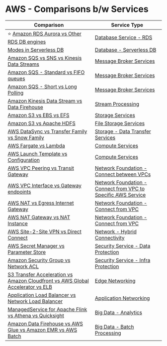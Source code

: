 # AWS - Comparisons b/w Services

| Comparison                                                                                                                                                                      | Service Type                                                                                                                                                            |
|---------------------------------------------------------------------------------------------------------------------------------------------------------------------------------|-------------------------------------------------------------------------------------------------------------------------------------------------------------------------|
| :star: [Amazon RDS Aurora vs Other RDS DB engines](1_Databases/AmazonRDS/AmazonAuroraVsOtherDBEngines.md)                                                                | [Database Service - RDS](1_Databases/AmazonRDS)                                                                                                                  |
| [Modes in Serverless DB](1_Databases/AmazonDynamoDB/CapacityModes/Readme.md)                                                                                                    | [Database - Serverless DB](1_Databases)                                                                                                                          |
| [Amazon SQS vs SNS vs Kinesis Data Streams](../HLD-System-Designs/4_MessageBrokersEDA/KafkaVsRabbitMQVsSQSVsSNS.md)                                                                                | [Message Broker Services](4_MessageBrokers)                                                                                                                      |
| [Amazon SQS - Standard vs FIFO queues](4_MessageBrokers/AmazonSQS/Readme.md)                                                                                             | [Message Broker Services](4_MessageBrokers)                                                                                                                      |
| [Amazon SQS - Short vs Long Polling](4_MessageBrokers/AmazonSQS/ShortLongPoling.md)                                                                                   | [Message Broker Services](4_MessageBrokers)                                                                                                                      |
| [Amazon Kinesis Data Stream vs Data Firehouse](4_MessageBrokers/AmazonKinesis/KinesisDataStreamingVsFirehouse.md)                                                        | [Stream Processing](10_BigData/DataProcessing/StreamProcessing/)                                                                                                   |
| [Amazon S3 vs EBS vs EFS](6_FileStorages/S3vsEBSvsEFS.md)                                                                                                                    | [Storage Services](6_FileStorages)                                                                                                                                   |
| [Amazon S3 vs Apache HDFS](../HLD-System-Designs/11_FileStorages/HDFSVsS3.md)                                                                                                           | [File Storage Services](6_FileStorages)                                                                                                                              |
| [AWS DataSync vs Transfer Family vs Snow Family](14_DataTransferMigrationServices/ComparisonsDataTransferServices.md)                                                           | [Storage - Data Transfer Services](14_DataTransferMigrationServices)                                                                                                    |
| [AWS Fargate vs Lambda](2_Compute/AWSFargateVsLambda.md)                                                                                                                | [Compute Services](2_Compute)                                                                                                                                   |
| [AWS Launch Template vs Configuration](5_AutoScaling/EC2/LaunchTemplate.md)                                                                   | [Compute Services](2_Compute)                                                                                                                                   |
| [AWS VPC Peering vs Transit Gateway](16_NetworkingAndContentDelivery/3_NetworkFoundationsVPC/ConnectBetweenVPCs/VPCPeeringVsTransitGateway.md)                                   | [Network Foundation - Connect between VPCs](16_NetworkingAndContentDelivery/3_NetworkFoundationsVPC/ConnectBetweenVPCs)                                                  |
| [AWS VPC Interface vs Gateway endpoints](16_NetworkingAndContentDelivery/3_NetworkFoundationsVPC/ConnectFromVPC/VPCEndPointsToSpecificAWSService/InterfaceVsGatewayEndPoints.md) | [Network Foundation - Connect from VPC to Specific AWS Service](16_NetworkingAndContentDelivery/3_NetworkFoundationsVPC/ConnectFromVPC/VPCEndPointsToSpecificAWSService) |
| [AWS NAT vs Egress Internet Gateway](16_NetworkingAndContentDelivery/3_NetworkFoundationsVPC/ConnectFromVPC/NATvsEgressInternetGateway.md)                                       | [Network Foundation - Connect from VPC](16_NetworkingAndContentDelivery/3_NetworkFoundationsVPC/ConnectFromVPC)                                                          |
| [AWS NAT Gateway vs NAT Instance](16_NetworkingAndContentDelivery/3_NetworkFoundationsVPC/ConnectFromVPC/NATDevices/NATGatewayVsNATInstances.md)                                 | [Network Foundation - Connect from VPC](16_NetworkingAndContentDelivery/3_NetworkFoundationsVPC/ConnectFromVPC)                                                          |
| [AWS Site-2-Site VPN vs Direct Connect](16_NetworkingAndContentDelivery/4_HybridConnectivity/VPNVsDirectConnect.md)                                                              | [Network - Hybrid Connectivity](16_NetworkingAndContentDelivery/4_HybridConnectivity)                                                                                    |
| [AWS Secret Manager vs Parameter Store](17_Security/1_DataProtection/AWSSecretManagerVsParamStore.md)                                                           | [Security Service - Data Protection](17_Security/1_DataProtection)                                                                                      |
| [Amazon Security Group vs Network ACL](17_Security/2_InfraProtection/VPC/SecurityGroupVsNetworkACL.md)                                                          | [Security Service - Infra Protection](17_Security/2_InfraProtection)                                                                                    |
| [S3 Transfer Acceleration vs Amazon Cloudfront vs AWS Global Accelerator vs ELB](16_NetworkingAndContentDelivery/1_EdgeNetworking/AmazonCloudfrontVsGlobalAccelerator.md)        | [Edge Networking](16_NetworkingAndContentDelivery/1_EdgeNetworking)                                                                                                      |
| [Application Load Balancer vs Network Load Balancer](16_NetworkingAndContentDelivery/2_ApplicationNetworking/ElasticLoadBalancer/ALBvsNLB.md)                                    | [Application Networking](16_NetworkingAndContentDelivery/2_ApplicationNetworking)                                                                                        |
| [ManagedService for Apache Flink vs Athena vs Quicksight](10_BigData/DataConsumption/AthenaVsQuickSightVsKDA.md)                                                          | [Big Data - Analytics](10_BigData/DataConsumption/)                                                                                                               |
| [Amazon Data Firehouse vs AWS Glue vs Amazon EMR vs AWS Batch](10_BigData/DataProcessing/AWSGlueVsEMRVsBatch.md)                                                   | [Big Data - Batch Processing](10_BigData/DataProcessing/BatchProcessing)                                                                                           |
